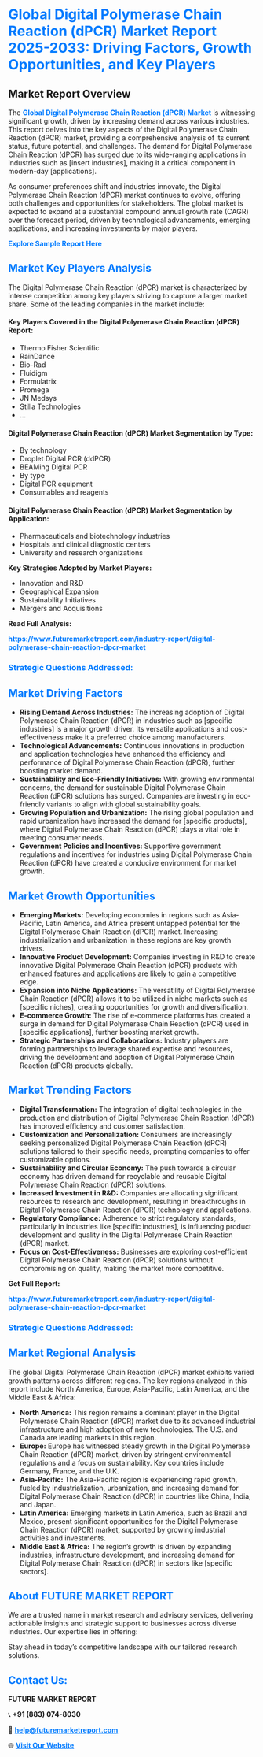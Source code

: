<h1 style="color: #007BFF;">Global Digital Polymerase Chain Reaction (dPCR) Market Report 2025-2033: Driving Factors, Growth Opportunities, and Key Players</h1>

<section id="overview">
<h2>Market Report Overview</h2>
<p>The <a href="https://www.futuremarketreport.com/industry-report/digital-polymerase-chain-reaction-dpcr-market" style="color: #007BFF; text-decoration: none;"><strong>Global Digital Polymerase Chain Reaction (dPCR) Market</strong></a> is witnessing significant growth, driven by increasing demand across various industries. This report delves into the key aspects of the Digital Polymerase Chain Reaction (dPCR) market, providing a comprehensive analysis of its current status, future potential, and challenges. The demand for Digital Polymerase Chain Reaction (dPCR) has surged due to its wide-ranging applications in industries such as [insert industries], making it a critical component in modern-day [applications].</p>
<p>As consumer preferences shift and industries innovate, the Digital Polymerase Chain Reaction (dPCR) market continues to evolve, offering both challenges and opportunities for stakeholders. The global market is expected to expand at a substantial compound annual growth rate (CAGR) over the forecast period, driven by technological advancements, emerging applications, and increasing investments by major players.</p>
</section>

<section id="overview">
<p><a href="https://www.futuremarketreport.com/request-sample/reportId=27035" style="color: #007BFF; text-decoration: none;"><strong>Explore Sample Report Here</strong></a></p>
</section>

<section id="key-players">
<h2 style="color: #007BFF;">Market Key Players Analysis</h2>
<p>The Digital Polymerase Chain Reaction (dPCR) market is characterized by intense competition among key players striving to capture a larger market share. Some of the leading companies in the market include:</p>
<h4>Key Players Covered in the Digital Polymerase Chain Reaction (dPCR) Report:</h4>
<ul><li>Thermo Fisher Scientific</li><li>RainDance</li><li>Bio-Rad</li><li>Fluidigm</li><li>Formulatrix</li><li>Promega</li><li>JN Medsys</li><li>Stilla Technologies</li><li>...</li></ul>
<h4>Digital Polymerase Chain Reaction (dPCR) Market Segmentation by Type:</h4>
<ul><li>By technology</li><li>Droplet Digital PCR (ddPCR)</li><li>BEAMing Digital PCR</li><li>By type</li><li>Digital PCR equipment</li><li>Consumables and reagents</li></ul>

<h4>Digital Polymerase Chain Reaction (dPCR) Market Segmentation by Application:</h4>
<ul><li>Pharmaceuticals and biotechnology industries</li><li>Hospitals and clinical diagnostic centers</li><li>University and research organizations</li></ul>
<p><strong>Key Strategies Adopted by Market Players:</strong></p>
<ul>
<li>Innovation and R&D</li>
<li>Geographical Expansion</li>
<li>Sustainability Initiatives</li>
<li>Mergers and Acquisitions</li>
</ul>
</section>

<section>
<p><strong>Read Full Analysis: </strong></p><a href="https://www.futuremarketreport.com/industry-report/digital-polymerase-chain-reaction-dpcr-market" style="color: #007BFF; text-decoration: none;"><strong>https://www.futuremarketreport.com/industry-report/digital-polymerase-chain-reaction-dpcr-market</strong></a>
<h3 style="color: #007BFF;">Strategic Questions Addressed:</h3>
</section>

<section id="driving-factors">
<h2 style="color: #007BFF;">Market Driving Factors</h2>
<ul>
<li><strong>Rising Demand Across Industries:</strong> The increasing adoption of Digital Polymerase Chain Reaction (dPCR) in industries such as [specific industries] is a major growth driver. Its versatile applications and cost-effectiveness make it a preferred choice among manufacturers.</li>
<li><strong>Technological Advancements:</strong> Continuous innovations in production and application technologies have enhanced the efficiency and performance of Digital Polymerase Chain Reaction (dPCR), further boosting market demand.</li>
<li><strong>Sustainability and Eco-Friendly Initiatives:</strong> With growing environmental concerns, the demand for sustainable Digital Polymerase Chain Reaction (dPCR) solutions has surged. Companies are investing in eco-friendly variants to align with global sustainability goals.</li>
<li><strong>Growing Population and Urbanization:</strong> The rising global population and rapid urbanization have increased the demand for [specific products], where Digital Polymerase Chain Reaction (dPCR) plays a vital role in meeting consumer needs.</li>
<li><strong>Government Policies and Incentives:</strong> Supportive government regulations and incentives for industries using Digital Polymerase Chain Reaction (dPCR) have created a conducive environment for market growth.</li>
</ul>
</section>

<section id="growth-opportunities">
<h2 style="color: #007BFF;">Market Growth Opportunities</h2>
<ul>
<li><strong>Emerging Markets:</strong> Developing economies in regions such as Asia-Pacific, Latin America, and Africa present untapped potential for the Digital Polymerase Chain Reaction (dPCR) market. Increasing industrialization and urbanization in these regions are key growth drivers.</li>
<li><strong>Innovative Product Development:</strong> Companies investing in R&D to create innovative Digital Polymerase Chain Reaction (dPCR) products with enhanced features and applications are likely to gain a competitive edge.</li>
<li><strong>Expansion into Niche Applications:</strong> The versatility of Digital Polymerase Chain Reaction (dPCR) allows it to be utilized in niche markets such as [specific niches], creating opportunities for growth and diversification.</li>
<li><strong>E-commerce Growth:</strong> The rise of e-commerce platforms has created a surge in demand for Digital Polymerase Chain Reaction (dPCR) used in [specific applications], further boosting market growth.</li>
<li><strong>Strategic Partnerships and Collaborations:</strong> Industry players are forming partnerships to leverage shared expertise and resources, driving the development and adoption of Digital Polymerase Chain Reaction (dPCR) products globally.</li>
</ul>
</section>

<section id="trending-factors">
<h2 style="color: #007BFF;">Market Trending Factors</h2>
<ul>
<li><strong>Digital Transformation:</strong> The integration of digital technologies in the production and distribution of Digital Polymerase Chain Reaction (dPCR) has improved efficiency and customer satisfaction.</li>
<li><strong>Customization and Personalization:</strong> Consumers are increasingly seeking personalized Digital Polymerase Chain Reaction (dPCR) solutions tailored to their specific needs, prompting companies to offer customizable options.</li>
<li><strong>Sustainability and Circular Economy:</strong> The push towards a circular economy has driven demand for recyclable and reusable Digital Polymerase Chain Reaction (dPCR) solutions.</li>
<li><strong>Increased Investment in R&D:</strong> Companies are allocating significant resources to research and development, resulting in breakthroughs in Digital Polymerase Chain Reaction (dPCR) technology and applications.</li>
<li><strong>Regulatory Compliance:</strong> Adherence to strict regulatory standards, particularly in industries like [specific industries], is influencing product development and quality in the Digital Polymerase Chain Reaction (dPCR) market.</li>
<li><strong>Focus on Cost-Effectiveness:</strong> Businesses are exploring cost-efficient Digital Polymerase Chain Reaction (dPCR) solutions without compromising on quality, making the market more competitive.</li>
</ul>
</section>

<section>
<p><strong>Get Full Report: </strong></p><a href="https://www.futuremarketreport.com/industry-report/digital-polymerase-chain-reaction-dpcr-market" style="color: #007BFF; text-decoration: none;"><strong>https://www.futuremarketreport.com/industry-report/digital-polymerase-chain-reaction-dpcr-market</strong></a>
<h3 style="color: #007BFF;">Strategic Questions Addressed:</h3>
</section>


<section id="regional-analysis">
<h2 style="color: #007BFF;">Market Regional Analysis</h2>
<p>The global Digital Polymerase Chain Reaction (dPCR) market exhibits varied growth patterns across different regions. The key regions analyzed in this report include North America, Europe, Asia-Pacific, Latin America, and the Middle East & Africa:</p>
<ul>
<li><strong>North America:</strong> This region remains a dominant player in the Digital Polymerase Chain Reaction (dPCR) market due to its advanced industrial infrastructure and high adoption of new technologies. The U.S. and Canada are leading markets in this region.</li>
<li><strong>Europe:</strong> Europe has witnessed steady growth in the Digital Polymerase Chain Reaction (dPCR) market, driven by stringent environmental regulations and a focus on sustainability. Key countries include Germany, France, and the U.K.</li>
<li><strong>Asia-Pacific:</strong> The Asia-Pacific region is experiencing rapid growth, fueled by industrialization, urbanization, and increasing demand for Digital Polymerase Chain Reaction (dPCR) in countries like China, India, and Japan.</li>
<li><strong>Latin America:</strong> Emerging markets in Latin America, such as Brazil and Mexico, present significant opportunities for the Digital Polymerase Chain Reaction (dPCR) market, supported by growing industrial activities and investments.</li>
<li><strong>Middle East & Africa:</strong> The region’s growth is driven by expanding industries, infrastructure development, and increasing demand for Digital Polymerase Chain Reaction (dPCR) in sectors like [specific sectors].</li>
</ul>
</section>

<footer>
<h2 style="color: #007BFF;">About FUTURE MARKET REPORT</h2>
<p>We are a trusted name in market research and advisory services, delivering actionable insights and strategic support to businesses across diverse industries. Our expertise lies in offering:</p>

<p>Stay ahead in today’s competitive landscape with our tailored research solutions.</p>

<h2 style="color: #007BFF;">Contact Us:</h2>
<p><strong>FUTURE MARKET REPORT</strong></p>
<p>📞 <strong>+91 (883) 074-8030</strong></p>
<p>📧 <strong><a href="mailto:help@futuremarketreport.com" style="color: #007BFF;">help@futuremarketreport.com</a></strong></p>
<p>🌐 <strong><a href="https://www.futuremarketreport.com/" style="color: #007BFF;">Visit Our Website</a></strong></p>
</footer>